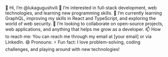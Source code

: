 👋 Hi, I’m @lukagugushvili
👀 I’m interested in full-stack development, web technologies, and learning new programming skills.
🌱 I’m currently learning GraphQL, improving my skills in React and TypeScript, and exploring the world of web security.
💞️ I’m looking to collaborate on open-source projects, web applications, and anything that helps me grow as a developer.
📫 How to reach me: You can reach me through my email at [your email] or via LinkedIn.
😄 Pronouns:
⚡ Fun fact: I love problem-solving, coding challenges, and playing around with new technologies!

<!---
lukagugushvili/lukagugushvili is a ✨ special ✨ repository because its `README.md` (this file) appears on your GitHub profile.
You can click the Preview link to take a look at your changes.
--->
